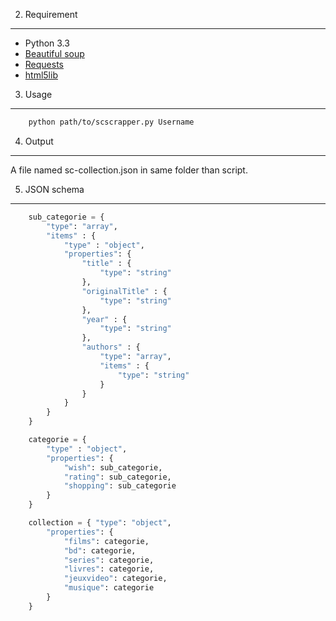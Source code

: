 2) Requirement
--------------

* Python 3.3
* [Beautiful soup][1]
* [Requests][2]
* [html5lib][3]

3) Usage
--------

```bash
    python path/to/scscrapper.py Username
```

4) Output
---------

A file named sc-collection.json in same folder than script.

5) JSON schema
--------------

```python
    sub_categorie = {
        "type": "array",
        "items" : {
            "type" : "object",
            "properties": {
                "title" : {
                    "type": "string"
                },
                "originalTitle" : {
                    "type": "string"
                },
                "year" : {
                    "type": "string"
                },
                "authors" : {
                    "type": "array",
                    "items" : {
                        "type": "string"
                    }
                }
            }
        }
    }

    categorie = {
        "type" : "object",
        "properties": {
            "wish": sub_categorie,
            "rating": sub_categorie,
            "shopping": sub_categorie
        }
    }

    collection = { "type": "object",
        "properties": {
            "films": categorie,
            "bd": categorie,
            "series": categorie,
            "livres": categorie,
            "jeuxvideo": categorie,
            "musique": categorie
        }
    }
```

[1]: http://www.crummy.com/software/BeautifulSoup/bs4/doc/#installing-beautiful-soup
[2]: https://github.com/kennethreitz/requests
[3]: https://pypi.python.org/pypi/html5lib
